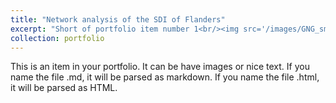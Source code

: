 ```yaml
---
title: "Network analysis of the SDI of Flanders"
excerpt: "Short of portfolio item number 1<br/><img src='/images/GNG_small.png'>"
collection: portfolio
---
```


This is an item in your portfolio. It can be have images or nice text. If you name the file .md, it will be parsed as markdown. If you name the file .html, it will be parsed as HTML. 
